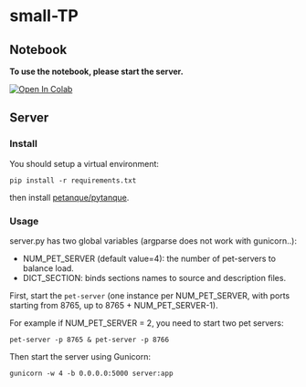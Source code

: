# small-TP

## Notebook

**To use the notebook, please start the server.**

<a target="_blank" href="https://colab.research.google.com/github/mlelarge/small-pytanque-tp/blob/main/tp.ipynb">
  <img src="https://colab.research.google.com/assets/colab-badge.svg" alt="Open In Colab"/>
</a>

## Server

### Install

You should setup a virtual environment:

```
pip install -r requirements.txt
```

then install [petanque/pytanque](https://github.com/LLM4Rocq/pytanque).


### Usage

server.py has two global variables (argparse does not work with gunicorn..):
- NUM_PET_SERVER (default value=4): the number of pet-servers to balance load.
- DICT_SECTION: binds sections names to source and description files.

First, start the `pet-server` (one instance per NUM_PET_SERVER, with ports starting from 8765, up to 8765 + NUM_PET_SERVER-1).

For example if NUM_PET_SERVER = 2, you need to start two pet servers:

```
pet-server -p 8765 & pet-server -p 8766
```

Then start the server using Gunicorn:

```
gunicorn -w 4 -b 0.0.0.0:5000 server:app
```
